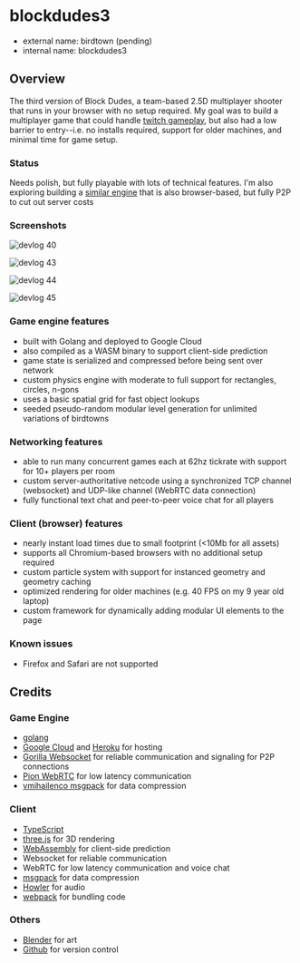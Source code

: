 # blockdudes3

 * external name: birdtown (pending)
 * internal name: blockdudes3

## Overview

The third version of Block Dudes, a team-based 2.5D multiplayer shooter that runs in your browser with no setup required. My goal was to build a multiplayer game that could handle [twitch gameplay](https://en.wikipedia.org/wiki/Twitch_gameplay), but also had a low barrier to entry--i.e. no installs required, support for older machines, and minimal time for game setup.

### Status

Needs polish, but fully playable with lots of technical features. I'm also exploring building a [similar engine](https://github.com/bchoi12/birdtown) that is also browser-based, but fully P2P to cut out server costs

### Screenshots

![devlog 40](https://raw.githubusercontent.com/bchoi12/blockdudes3/master/screenshots/devlog40.png)

![devlog 43](https://raw.githubusercontent.com/bchoi12/blockdudes3/master/screenshots/devlog43.png)

![devlog 44](https://raw.githubusercontent.com/bchoi12/blockdudes3/master/screenshots/devlog44.png)

![devlog 45](https://raw.githubusercontent.com/bchoi12/blockdudes3/master/screenshots/devlog45.png)

### Game engine features
 * built with Golang and deployed to Google Cloud
 * also compiled as a WASM binary to support client-side prediction
 * game state is serialized and compressed before being sent over network
 * custom physics engine with moderate to full support for rectangles, circles, n-gons
 * uses a basic spatial grid for fast object lookups
 * seeded pseudo-random modular level generation for unlimited variations of birdtowns

### Networking features
 * able to run many concurrent games each at 62hz tickrate with support for 10+ players per room
 * custom server-authoritative netcode using a synchronized TCP channel (websocket) and UDP-like channel (WebRTC data connection)
 * fully functional text chat and peer-to-peer voice chat for all players

### Client (browser) features
 * nearly instant load times due to small footprint (<10Mb for all assets)
 * supports all Chromium-based browsers with no additional setup required
 * custom particle system with support for instanced geometry and geometry caching
 * optimized rendering for older machines (e.g. 40 FPS on my 9 year old laptop)
 * custom framework for dynamically adding modular UI elements to the page

### Known issues
 * Firefox and Safari are not supported

## Credits

### Game Engine
 * [golang](https://go.dev/)
 * [Google Cloud](https://cloud.google.com/) and [Heroku](https://www.heroku.com/) for hosting
 * [Gorilla Websocket](https://github.com/gorilla/websocket) for reliable communication and signaling for P2P connections
 * [Pion WebRTC](https://github.com/pion/webrtc) for low latency communication
 * [vmihailenco msgpack](github.com/vmihailenco/msgpack/v5) for data compression

### Client
 * [TypeScript](https://www.typescriptlang.org/)
 * [three.js](https://threejs.org/) for 3D rendering
 * [WebAssembly](https://webassembly.org/) for client-side prediction
 * Websocket for reliable communication
 * WebRTC for low latency communication and voice chat
 * [msgpack](https://msgpack.org/) for data compression
 * [Howler](https://howlerjs.com/) for audio
 * [webpack](https://webpack.js.org/) for bundling code

 ### Others
 * [Blender](https://www.blender.org/) for art
 * [Github](https://github.com/) for version control